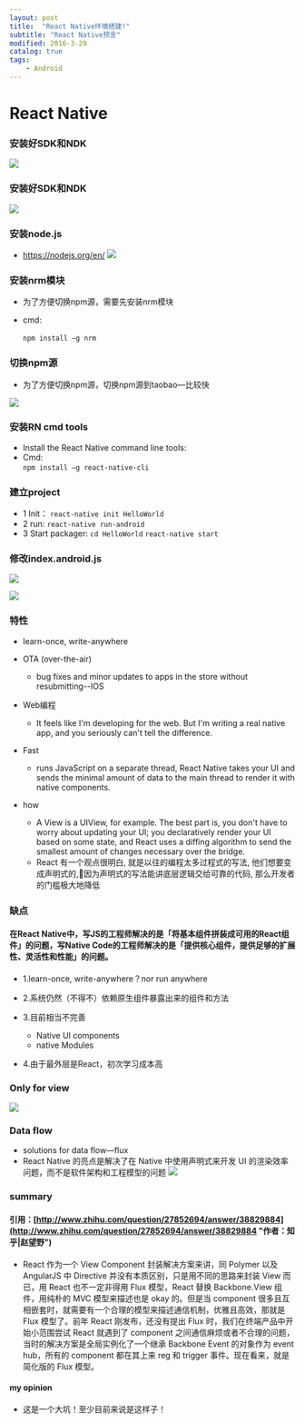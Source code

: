 ```yaml
---
layout: post
title:  "React Native环境搭建!"
subtitle: "React Native预言"
modified: 2016-3-29
catalog: true
tags:
    - Android
---
```




# React Native

### 安装好SDK和NDK

![](http://i.imgur.com/P1COXhP.png)

### 安装好SDK和NDK
![](http://i.imgur.com/LnZHLMn.png)

### 安装node.js
- https://nodejs.org/en/
  ![](http://i.imgur.com/f5ZbbXf.png)

### 安装nrm模块
- 为了方便切换npm源，需要先安装nrm模块
- cmd:     

    `npm install –g nrm`
    ​         
### 切换npm源
- 为了方便切换npm源，切换npm源到taobao—比较快

![](http://i.imgur.com/NPs3yBL.png)

### 安装RN cmd tools
- Install the React Native command line tools:
- Cmd:     
         `npm install –g react-native-cli`

### 建立project
- 1 Init：
      `react-native init HelloWorld`
- 2 run:
     `react-native run-android`
- 3 Start packager:
    `cd HelloWorld`
    `react-native start`


### 修改index.android.js

![](http://i.imgur.com/FUEwr9p.png)

![](http://i.imgur.com/FQxCYqu.png)

### 特性
- learn-once, write-anywhere

- OTA (over-the-air) 
    - bug fixes and minor updates to apps in the store without resubmitting--IOS

- Web编程
    - It feels like I'm developing for the web. But I'm writing a real native app, and you seriously can't tell the difference. 

- Fast
    - runs JavaScript on a separate thread, React Native takes your UI and sends the minimal amount of data to the main thread to render it with native components.

- how
    - A View is a UIView, for example. The best part is, you don't have to worry about updating your UI; you declaratively render your UI based on some state, and React uses a diffing algorithm to send the smallest amount of changes necessary over the bridge.
    - React 有一个观点很明白, 就是以往的编程太多过程式的写法, 他们想要变成声明式的,因为声明式的写法能讲底层逻辑交给可靠的代码, 那么开发者的门槛极大地降低

### 缺点
#### 在React Native中，写JS的工程师解决的是「将基本组件拼装成可用的React组件」的问题，写Native Code的工程师解决的是「提供核心组件，提供足够的扩展性、灵活性和性能」的问题。

- 1.learn-once, write-anywhere？nor run anywhere

- 2.系统仍然（不得不）依赖原生组件暴露出来的组件和方法

- 3.目前相当不完善
    - Native UI components
    - native Modules

- 4.由于最外层是React，初次学习成本高


### Only for view
![](http://i.imgur.com/4MAbfFE.png)


### Data flow
- solutions for data flow—flux
- React Native 的亮点是解决了在 Native 中使用声明式来开发 UI 的渲染效率问题，而不是软件架构和工程模型的问题
  ![](http://i.imgur.com/xYgjaMj.png)

### summary

#### 引用：[http://www.zhihu.com/question/27852694/answer/38829884](http://www.zhihu.com/question/27852694/answer/38829884 "作者：知乎|赵望野")

- React 作为一个 View Component 封装解决方案来讲，同 Polymer 以及 AngularJS 中 Directive 并没有本质区别，只是用不同的思路来封装 View 而已，用 React 也不一定非得用 Flux 模型，React 替换 Backbone.View 组件，用纯朴的 MVC 模型来描述也是 okay 的。但是当 component 很多且互相嵌套时，就需要有一个合理的模型来描述通信机制，优雅且高效，那就是 Flux 模型了。前年 React 刚发布，还没有提出 Flux 时，我们在终端产品中开始小范围尝试 React 就遇到了 component 之间通信麻烦或者不合理的问题，当时的解决方案是全局实例化了一个继承 Backbone Event 的对象作为 event hub，所有的 component 都在其上来 reg 和 trigger 事件。现在看来，就是简化版的 Flux 模型。

#### my opinion
- 这是一个大坑！至少目前来说是这样子！
